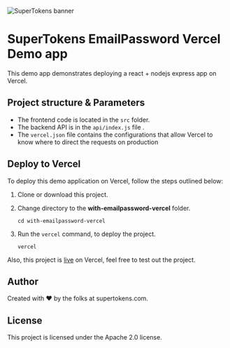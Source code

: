 ![SuperTokens banner](https://raw.githubusercontent.com/supertokens/supertokens-logo/master/images/Artboard%20%E2%80%93%2027%402x.png)

# SuperTokens EmailPassword Vercel Demo app

This demo app demonstrates deploying a react + nodejs express app on Vercel.

## Project structure & Parameters

-   The frontend code is located in the `src` folder.
-   The backend API is in the `api/index.js` file .
-   The `vercel.json` file contains the configurations that allow Vercel to know where to direct the requests on production

## Deploy to Vercel

To deploy this demo application on Vercel, follow the steps outlined below:
1. Clone or download this project.
2. Change directory to the **with-emailpassword-vercel** folder.
     

       cd with-emailpassword-vercel
          

3. Run the `vercel` command, to deploy the project.


       vercel


Also, this project is [live](https://with-emailpassword-vercel-2b9e53tab-icode247.vercel.app/) on Vercel, feel free to test out the project. 

## Author

Created with :heart: by the folks at supertokens.com.

## License

This project is licensed under the Apache 2.0 license.
